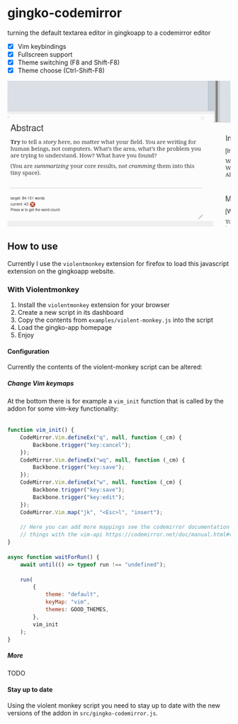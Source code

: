 # gingko-codemirror
turning the default textarea editor in gingkoapp to a codemirror editor

- [x] Vim keybindings
- [x] Fullscreen support
- [x] Theme switching (F8 and Shift-F8)
- [x] Theme choose (Ctrl-Shift-F8)

![](doc/gingko-codemirror.gif)

## How to use

Currently I use the `violentmonkey` extension for firefox to load this javascript extension on the gingkoapp website.

### With Violentmonkey

1. Install the `violentmonkey` extension for your browser
2. Create a new script in its dashboard
3. Copy the contents from `examples/violent-monkey.js` into the script
4. Load the gingko-app homepage
5. Enjoy

#### Configuration

Currently the contents of the violent-monkey script can be altered:

##### Change Vim keymaps

At the bottom there is for example a `vim_init` function that is called by the addon for some vim-key functionality:

```javascript

function vim_init() {
    CodeMirror.Vim.defineEx("q", null, function (_cm) {
        Backbone.trigger("key:cancel");
    });
    CodeMirror.Vim.defineEx("wq", null, function (_cm) {
        Backbone.trigger("key:save");
    });
    CodeMirror.Vim.defineEx("w", null, function (_cm) {
        Backbone.trigger("key:save");
        Backbone.trigger("key:edit");
    });
    CodeMirror.Vim.map("jk", "<Esc>l", "insert");

    // Here you can add more mappings see the codemirror documentation on how to configure
    // things with the vim-api https://codemirror.net/doc/manual.html#vimapi
}

async function waitForRun() {
    await until(() => typeof run !== "undefined");

    run(
        {
            theme: "default",
            keyMap: "vim",
            themes: GOOD_THEMES,
        },
        vim_init
    );
}

```

##### More  

TODO

#### Stay up to date

Using the violent monkey script you need to stay up to date with the new versions of the addon in `src/gingko-codemirror.js`.
